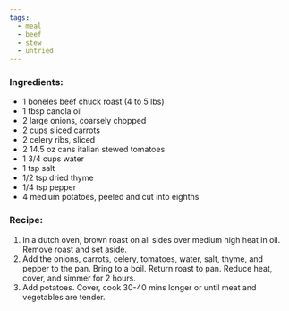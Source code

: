 ```yaml
---
tags:
  - meal
  - beef
  - stew
  - untried
---
```

### Ingredients:
- 1 boneles beef chuck roast (4 to 5 lbs)
- 1 tbsp canola oil
- 2 large onions, coarsely chopped
- 2 cups sliced carrots
- 2 celery ribs, sliced
- 2 14.5 oz cans italian stewed tomatoes
- 1 3/4 cups water
- 1 tsp salt
- 1/2 tsp dried thyme
- 1/4 tsp pepper
- 4 medium potatoes, peeled and cut into eighths

### Recipe:
1. In a dutch oven, brown roast on all sides over medium high heat in oil. Remove roast and set aside. 
2. Add the onions, carrots, celery, tomatoes, water, salt, thyme, and pepper to the pan. Bring to a boil. Return roast to pan. Reduce heat, cover, and simmer for 2 hours.
3. Add potatoes. Cover, cook 30-40 mins longer or until meat and vegetables are tender.